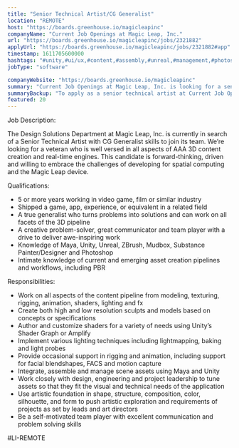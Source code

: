 ```yaml
---
title: "Senior Technical Artist/CG Generalist"
location: "REMOTE"
host: "https://boards.greenhouse.io/magicleapinc"
companyName: "Current Job Openings at Magic Leap, Inc."
url: "https://boards.greenhouse.io/magicleapinc/jobs/2321882"
applyUrl: "https://boards.greenhouse.io/magicleapinc/jobs/2321882#app"
timestamp: 1611705600000
hashtags: "#unity,#ui/ux,#content,#assembly,#unreal,#management,#photoshop,#office"
jobType: "software"

companyWebsite: "https://boards.greenhouse.io/magicleapinc"
summary: "Current Job Openings at Magic Leap, Inc. is looking for a senior technical artist that has 5 or more years working in video game, film or similar industry."
summaryBackup: "To apply as a senior technical artist at Current Job Openings at Magic Leap, Inc., you preferably need to have some knowledge of: #unity, #ui/ux, #content."
featured: 20
---
```


Job Description:

The Design Solutions Department at Magic Leap, Inc. is currently in search of a Senior Technical Artist with CG Generalist skills to join its team. We’re looking for a veteran who is well versed in all aspects of AAA 3D content creation and real-time engines. This candidate is forward-thinking, driven and willing to embrace the challenges of developing for spatial computing and the Magic Leap device. 

Qualifications:

*   5 or more years working in video game, film or similar industry
*   Shipped a game, app, experience, or equivalent in a related field
*   A true generalist who turns problems into solutions and can work on all facets of the 3D pipeline
*   A creative problem-solver, great communicator and team player with a drive to deliver awe-inspiring work
*   Knowledge of Maya, Unity, Unreal, ZBrush, Mudbox, Substance Painter/Designer and Photoshop
*   Intimate knowledge of current and emerging asset creation pipelines and workflows, including PBR

Responsibilities:

*   Work on all aspects of the content pipeline from modeling, texturing, rigging, animation, shaders, lighting and fx
*   Create both high and low resolution sculpts and models based on concepts or specifications
*   Author and customize shaders for a variety of needs using Unity’s Shader Graph or Amplify
*   Implement various lighting techniques including lightmapping, baking and light probes
*   Provide occasional support in rigging and animation, including support for facial blendshapes, FACS and motion capture
*   Integrate, assemble and manage scene assets using Maya and Unity
*   Work closely with design, engineering and project leadership to tune assets so that they fit the visual and technical needs of the application
*   Use artistic foundation in shape, structure, composition, color, silhouette, and form to push artistic exploration and requirements of projects as set by leads and art directors
*   Be a self-motivated team player with excellent communication and problem solving skills

#LI-REMOTE

